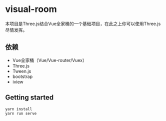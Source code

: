 # visual-room

本项目是Three.js结合Vue全家桶的一个基础项目，在此之上你可以使用Three.js尽情发挥。

## 依赖
- Vue全家桶（Vue/Vue-router/Vuex）
- Three.js
- Tween.js
- bootstrap
- iview

## Getting started
```
yarn install 
yarn run serve
```